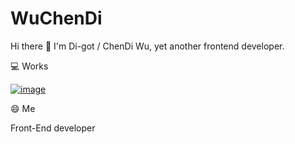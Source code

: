 
# WuChenDi

Hi there 👋 I'm Di-got / ChenDi Wu, yet another frontend developer.

💻 Works

[![image](https://img.shields.io/badge/语雀-Digot-green.svg)](https://www.yuque.com/wuchendi/fe)

😄 Me

Front-End developer

<!--
**WuChenDi/WuChenDi** is a ✨ _special_ ✨ repository because its `README.md` (this file) appears on your GitHub profile.

Here are some ideas to get you started:

- 🔭 I’m currently working on ...
- 🌱 I’m currently learning ...
- 👯 I’m looking to collaborate on ...
- 🤔 I’m looking for help with ...
- 💬 Ask me about ...
- 📫 How to reach me: ...
- 😄 Pronouns: ...
- ⚡ Fun fact: ...
-->
